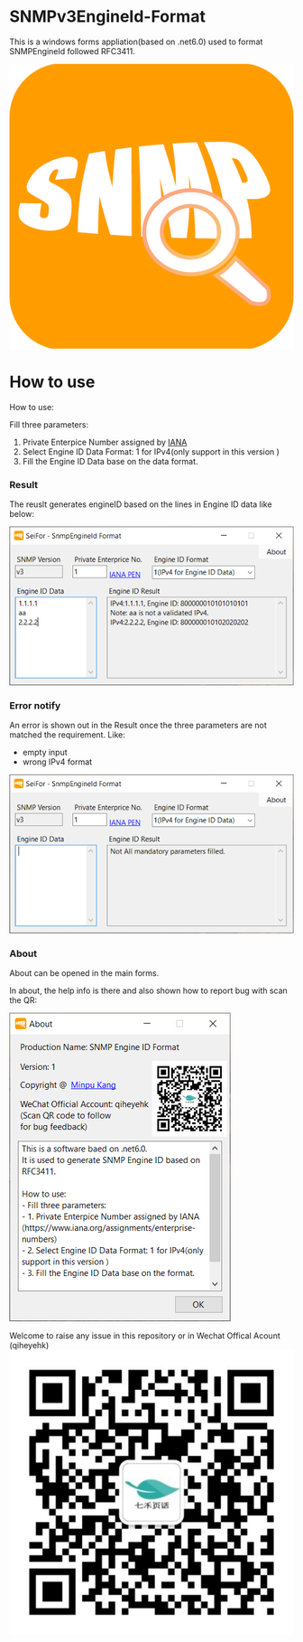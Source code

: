 # SNMPv3EngineId-Format
This is a windows forms appliation(based on .net6.0) used to format SNMPEngineId followed RFC3411.

![](images/seifor.png)

# How to use
How to use:

Fill three parameters:
1. Private Enterpice Number assigned by [IANA](!https://www.iana.org/assignments/enterprise-numbers)
2. Select Engine ID Data Format: 1 for IPv4(only support in this version )
3. Fill the Engine ID Data base on the data format.

### Result
The reuslt generates engineID based on the lines in Engine ID data like below:

![](images/seifor-main-function-ipv4.png)

### Error notify
An error is shown out in the Result once the three parameters are not matched the requirement. Like:
- empty input
- wrong IPv4 format

![](images/seifor-error-notice.png)


### About
About can be opened in the main forms.

In about, the help info is there and also shown how to report bug with scan the QR:

![](images/seifor-about.png)

Welcome to raise any issue in this repository or in Wechat Offical Acount (qiheyehk)
![](images/qiheyehk.jpg)
